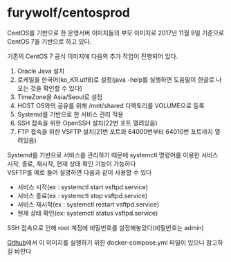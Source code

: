 furywolf/centosprod
====================

CentOS를 기반으로 한 운영서버 이미지들의 부모 이미지로 2017년 11월 9일 기준으로 CentOS 7을 기반으로 하고 있다.

기존의 CentOS 7 공식 이미지에 다음의 추가 작업이 진행되어 있다.
1. Oracle Java 설치
2. 로케일을 한국어(ko_KR.utf8)로 설정(java -help를 실행하면 도움말이 한글로 나오는 것을 확인할 수 있다)
3. TimeZone을 Asia/Seoul로 설정
4. HOST OS와의 공유를 위해 /mnt/shared 디렉토리를 VOLUME으로 등록
5. Systemd를 기반으로 한 서비스 관리 적용
6. SSH 접속을 위한 OpenSSH 설치(22번 포트 열려있음)
7. FTP 접속을 위한 VSFTP 설치(21번 포트와 64000번부터 64010번 포트까지 열려있음)

Systemd를 기반으로 서비스를 관리하기 때문에 systemctl 명령어를 이용한 서비스 시작, 종료, 재시작, 현재 상태 확인 기능이 가능하다<br/>
VSFTP를 예로 들어 설명하면 다음과 같이 사용할 수 있다

* 서비스 시작(ex : systemctl start vsftpd.service)
* 서비스 종료(ex : systemctl stop vsftpd.service)
* 서비스 재시작(ex : systemctl restart vsftpd.service)
* 현재 상태 확인(ex: systemctl status vsftpd.service)

SSH 접속으로 인해 root 계정에 비밀번호를 설정해놓았다(비밀번호는 admin)

[Github](https://github.com/TerryChang/mydocker/tree/master/centosprod)에서 이 이미지를 실행하기 위한 docker-compose.yml 파일이 있으니 참고하길 바란다